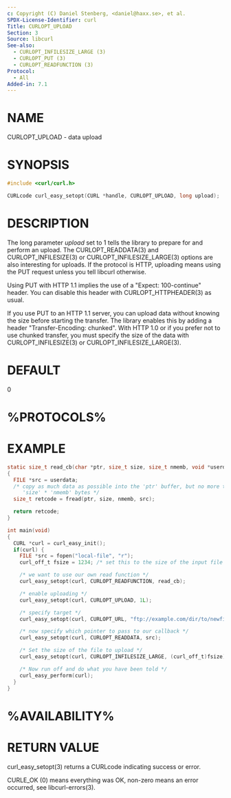 ```yaml
---
c: Copyright (C) Daniel Stenberg, <daniel@haxx.se>, et al.
SPDX-License-Identifier: curl
Title: CURLOPT_UPLOAD
Section: 3
Source: libcurl
See-also:
  - CURLOPT_INFILESIZE_LARGE (3)
  - CURLOPT_PUT (3)
  - CURLOPT_READFUNCTION (3)
Protocol:
  - All
Added-in: 7.1
---
```


# NAME

CURLOPT_UPLOAD - data upload

# SYNOPSIS

~~~c
#include <curl/curl.h>

CURLcode curl_easy_setopt(CURL *handle, CURLOPT_UPLOAD, long upload);
~~~

# DESCRIPTION

The long parameter *upload* set to 1 tells the library to prepare for and
perform an upload. The CURLOPT_READDATA(3) and CURLOPT_INFILESIZE(3) or
CURLOPT_INFILESIZE_LARGE(3) options are also interesting for uploads. If the
protocol is HTTP, uploading means using the PUT request unless you tell
libcurl otherwise.

Using PUT with HTTP 1.1 implies the use of a "Expect: 100-continue" header.
You can disable this header with CURLOPT_HTTPHEADER(3) as usual.

If you use PUT to an HTTP 1.1 server, you can upload data without knowing the
size before starting the transfer. The library enables this by adding a header
"Transfer-Encoding: chunked". With HTTP 1.0 or if you prefer not to use
chunked transfer, you must specify the size of the data with
CURLOPT_INFILESIZE(3) or CURLOPT_INFILESIZE_LARGE(3).

# DEFAULT

0

# %PROTOCOLS%

# EXAMPLE

~~~c
static size_t read_cb(char *ptr, size_t size, size_t nmemb, void *userdata)
{
  FILE *src = userdata;
  /* copy as much data as possible into the 'ptr' buffer, but no more than
     'size' * 'nmemb' bytes */
  size_t retcode = fread(ptr, size, nmemb, src);

  return retcode;
}

int main(void)
{
  CURL *curl = curl_easy_init();
  if(curl) {
    FILE *src = fopen("local-file", "r");
    curl_off_t fsize = 1234; /* set this to the size of the input file */

    /* we want to use our own read function */
    curl_easy_setopt(curl, CURLOPT_READFUNCTION, read_cb);

    /* enable uploading */
    curl_easy_setopt(curl, CURLOPT_UPLOAD, 1L);

    /* specify target */
    curl_easy_setopt(curl, CURLOPT_URL, "ftp://example.com/dir/to/newfile");

    /* now specify which pointer to pass to our callback */
    curl_easy_setopt(curl, CURLOPT_READDATA, src);

    /* Set the size of the file to upload */
    curl_easy_setopt(curl, CURLOPT_INFILESIZE_LARGE, (curl_off_t)fsize);

    /* Now run off and do what you have been told */
    curl_easy_perform(curl);
  }
}
~~~

# %AVAILABILITY%

# RETURN VALUE

curl_easy_setopt(3) returns a CURLcode indicating success or error.

CURLE_OK (0) means everything was OK, non-zero means an error occurred, see
libcurl-errors(3).
